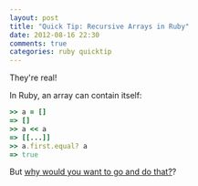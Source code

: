 ```yaml
---
layout: post
title: "Quick Tip: Recursive Arrays in Ruby"
date: 2012-08-16 22:30
comments: true
categories: ruby quicktip
---
```


They're real!

In Ruby, an array can contain itself:

```ruby
>> a = []
=> []
>> a << a
=> [[...]]
>> a.first.equal? a
=> true
```
<!-- more -->

But [why would you want to go and do that?](http://stackoverflow.com/questions/10606734/what-are-recursive-arrays-good-for)?
